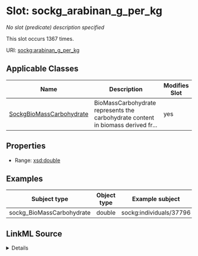 

# Slot: sockg_arabinan_g_per_kg


_No slot (predicate) description specified_






This slot occurs 1367 times.


URI: [sockg:arabinan_g_per_kg](https://idir.uta.edu/sockg-ontology/docs/arabinan_g_per_kg)



<!-- no inheritance hierarchy -->





## Applicable Classes

| Name | Description | Modifies Slot |
| --- | --- | --- |
| [SockgBioMassCarbohydrate](../classes/SockgBioMassCarbohydrate.md) | BioMassCarbohydrate represents the carbohydrate content in biomass derived fr... |  yes  |







## Properties

* Range: [xsd:double](http://www.w3.org/2001/XMLSchema#double)






## Examples

| Subject type | Object type | Example subject | Example object | Occurrences |
| --- | --- | --- | --- | --- |
| sockg_BioMassCarbohydrate | double | sockg:individuals/37796 | 5.9 | 1367 |




## LinkML Source

<details>

```yaml
name: sockg_arabinan_g_per_kg
annotations:
  count:
    tag: count
    value: 1367
description: No slot (predicate) description specified
examples:
- object:
    example_object: '5.9'
    example_object_type: double
    example_predicate: sockg:arabinan_g_per_kg
    example_subject: sockg:individuals/37796
    example_subject_type: sockg_BioMassCarbohydrate
from_schema: soc-kg
rank: 1000
slot_uri: sockg:arabinan_g_per_kg
alias: sockg_arabinan_g_per_kg
domain_of:
- sockg_BioMassCarbohydrate
range: double

```
</details>